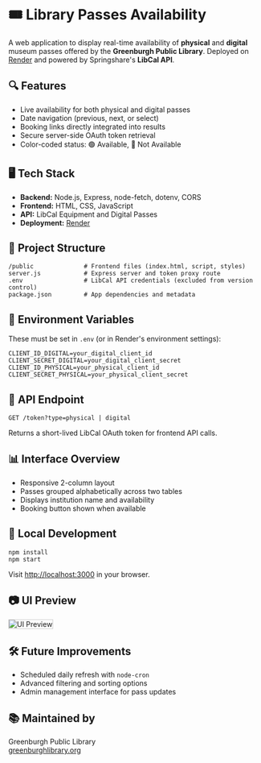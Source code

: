 <!DOCTYPE html>
<html lang="en">
<head>
  <meta charset="UTF-8">
</head>
<body>

  <h1>🎟️ Library Passes Availability</h1>
  <p>
    A web application to display real-time availability of <strong>physical</strong> and <strong>digital</strong> museum passes 
    offered by the <strong>Greenburgh Public Library</strong>. Deployed on <a href="https://render.com" target="_blank">Render</a> 
    and powered by Springshare's <strong>LibCal API</strong>.
  </p>

  <div class="section">
    <h2>🔍 Features</h2>
    <ul>
      <li>Live availability for both physical and digital passes</li>
      <li>Date navigation (previous, next, or select)</li>
      <li>Booking links directly integrated into results</li>
      <li>Secure server-side OAuth token retrieval</li>
      <li>Color-coded status: 🟢 Available, 🔴 Not Available</li>
    </ul>
  </div>

  <div class="section">
    <h2>🖥️ Tech Stack</h2>
    <ul>
      <li><strong>Backend:</strong> Node.js, Express, node-fetch, dotenv, CORS</li>
      <li><strong>Frontend:</strong> HTML, CSS, JavaScript</li>
      <li><strong>API:</strong> LibCal Equipment and Digital Passes</li>
      <li><strong>Deployment:</strong> <a href="https://render.com" target="_blank">Render</a></li>
    </ul>
  </div>

  <div class="section">
    <h2>📁 Project Structure</h2>
    <pre><code>/public              # Frontend files (index.html, script, styles)
server.js            # Express server and token proxy route
.env                 # LibCal API credentials (excluded from version control)
package.json         # App dependencies and metadata</code></pre>
  </div>

  <div class="section">
    <h2>🔐 Environment Variables</h2>
    <p>These must be set in <code>.env</code> (or in Render's environment settings):</p>
    <pre><code>CLIENT_ID_DIGITAL=your_digital_client_id
CLIENT_SECRET_DIGITAL=your_digital_client_secret
CLIENT_ID_PHYSICAL=your_physical_client_id
CLIENT_SECRET_PHYSICAL=your_physical_client_secret</code></pre>
  </div>

  <div class="section">
    <h2>📡 API Endpoint</h2>
    <pre><code>GET /token?type=physical | digital</code></pre>
    <p>Returns a short-lived LibCal OAuth token for frontend API calls.</p>
  </div>

  <div class="section">
    <h2>📊 Interface Overview</h2>
    <ul>
      <li>Responsive 2-column layout</li>
      <li>Passes grouped alphabetically across two tables</li>
      <li>Displays institution name and availability</li>
      <li>Booking button shown when available</li>
    </ul>
  </div>

  <div class="section">
    <h2>🚀 Local Development</h2>
    <pre><code>npm install
npm start</code></pre>
    <p>Visit <a href="http://localhost:3000" target="_blank">http://localhost:3000</a> in your browser.</p>
  </div>

  <div class="section">
    <h2>📷 UI Preview</h2>
    <p><img src="https://via.placeholder.com/700x300?text=Pass+Availability+UI" alt="UI Preview" style="max-width: 100%; border: 1px solid #ccc;"></p>
  </div>

  <div class="section">
    <h2>🛠️ Future Improvements</h2>
    <ul>
      <li>Scheduled daily refresh with <code>node-cron</code></li>
      <li>Advanced filtering and sorting options</li>
      <li>Admin management interface for pass updates</li>
    </ul>
  </div>

  <div class="section">
    <h2>📚 Maintained by</h2>
    <p>
      Greenburgh Public Library<br>
      <a href="https://greenburghlibrary.org" target="_blank">greenburghlibrary.org</a>
    </p>
  </div>

</body>
</html>

